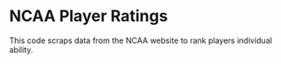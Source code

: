 # NCAA Player Ratings

This code scraps data from the NCAA website to rank players individual ability.
